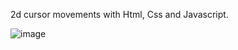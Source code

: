 2d cursor movements with Html, Css and Javascript.

![image](https://github.com/user-attachments/assets/92e41e92-1c10-4250-ad47-538091fb3708)
